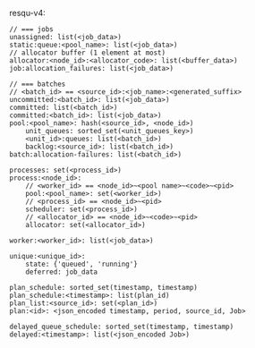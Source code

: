 resqu-v4:

    // === jobs
    unassigned: list(<job_data>)
    static:queue:<pool_name>: list(<job_data>)
    // allocator buffer (1 element at most)
    allocator:<node_id>:<allocator_code>: list(<buffer_data>)
    job:allocation_failures: list(<job_data>)

    // === batches
    // <batch_id> == <source_id>:<job_name>:<generated_suffix>
    uncommitted:<batch_id>: list(<job_data>)
    committed: list(<batch_id>)
    committed:<batch_id>: list(<job_data>)
    pool:<pool_name>: hash(<source_id>, <node_id>)
        unit_queues: sorted_set(<unit_queues_key>)
        <unit_id>:queues: list(<batch_id>)
        backlog:<source_id>: list(<batch_id>)
    batch:allocation-failures: list(<batch_id>)

    processes: set(<process_id>)
    process:<node_id>:
        // <worker_id> == <node_id>~<pool name>~<code>~<pid>
        pool:<pool_name>: set(<worker_id>)
        // <process_id> == <node_id>~<pid>
        scheduler: set(<process_id>)
        // <allocator_id> == <node_id>~<code>~<pid>
        allocator: set(<allocator_id>)

    worker:<worker_id>: list(<job_data>)

    unique:<unique_id>:
        state: {'queued', 'running'}
        deferred: job_data
        
    plan_schedule: sorted_set(timestamp, timestamp)
    plan_schedule:<timestamp>: list(plan_id)
    plan_list:<source_id>: set(<plan_id>)
    plan:<id>: <json_encoded timestamp, period, source_id, Job>
    
    delayed_queue_schedule: sorted_set(timestamp, timestamp)
    delayed:<timestamp>: list(<json_encoded Job>)
